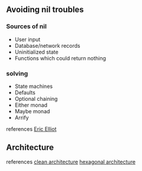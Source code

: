 ## Avoiding nil troubles


### Sources of nil
* User input
* Database/network records
* Uninitialized state
* Functions which could return nothing

### solving

* State machines
* Defaults
* Optional chaining
* Either monad
* Maybe monad
* Arrify


references
[Eric Elliot](https://medium.com/javascript-scene/handling-null-and-undefined-in-javascript-1500c65d51ae)


## Architecture

references
[clean architecture](https://www.youtube.com/watch?v=y3MWfPDmVqo)
[hexagonal architecture](https://www.youtube.com/watch?v=GZ9ic9QSO5U)
